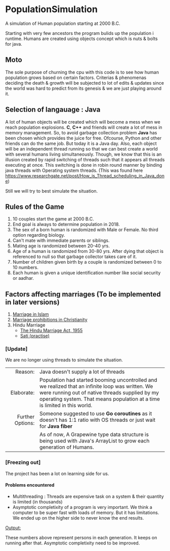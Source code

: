 # PopulationSimulation
A simulation of Human population starting at 2000 B.C.

Starting with very few ancestors the program bulids up the population i runtime.
Humans are created using objects concept which is nuts & bolts for java.

## Moto
The sole purpose of churning the cpu with this code is to see how human population grows based on certain factors.
Criterias & phenomenas deciding the death & growth will be subjected to lot of edits & updates since the world was hard to predict from its genesis & we are just playing around it.

## Selection of langauage : Java
A lot of human objects will be created which will become a mess when we reach population explosions. **C**, **C++** and friends will create a lot of mess in memory management. So, to avoid garbage collection problem **Java** has been chosen which provides the juice for free.
Ofcourse, Python and other friends can do the same job. But today it is a Java day.
Also, each object will be an independent thread running so that we can best create a world with
several humans living simultaneously. Though, we know that this is an illusion created by
rapid switching of threads such that it appears all threads executing at once.
This switching is done in robin round manner by binding java threads with Operating system threads. (This was found here https://www.researchgate.net/post/How_is_Thread_scheduling_in_Java_done)

Still we will try to best simulate the situation.

## Rules of the Game
1. 10 couples start the game at 2000 B.C.
2. End goal is always to determine population in 2018.
3. The sex of a born human is randomized with Male or Female. No third option regarding biology.
4. Can't mate with immediate parents or siblings.
5. Mating age is randomized between 20-40 yrs.
6. Age of a human is randomized from 30-80 yrs. After dying that object is referenced to null so that garbage collector takes care of it.
7. Number of children given birth by a couple is randomized between 0 to 10 numbers.
8. Each human is given a unique identification number like social security or aadhar.

## Factors affecting marriages (To be implemented in later versions)
1. [Marriage in Islam](https://en.wikipedia.org/wiki/Marriage_in_Islam)
2. [Marriage prohibitions in Christianity](http://www.eternalgod.org/q-a-13060/)
3. Hindu Marriage
   - [The Hindu Marriage Act, 1955](https://en.wikipedia.org/wiki/The_Hindu_Marriage_Act,_1955)
   - [Sati (practise)](https://en.wikipedia.org/wiki/Sati_(practice))
   
### [Update]
We are no longer using threads to simulate the situation.

|         |          |
| ------------: |:------------- |
| Reason:       | Java doesn't supply a lot of threads |
| Elaborate:    | Population had started booming uncontrolled and we realized that an infinite loop was written. We were running out of native threads supplied by my operating system. That means population at a time is limited in this world.      |
| Further Options: | Someone suggested to use **Go coroutines** as it doesn't has 1:1 ratio with OS threads or just wait for **Java fiber**|
||As of now, A Grapewine type data structure is being used with Java's ArrayList to grow each generation of Humans.|

### [Freezing out]
The project has been a lot on learning side for us.
#### Problems encountered
- Multithreading : Threads are expensive task on a system & their quantity is limited (in thousands)
- Asymptotic completixity of a program is very important. We think a computer to be super fast with loads of memory. But it has limitations. We ended up on the higher side to never know the end results.

[Output:](https://github.com/805bluebell/PopulationSimulation/blob/master/output.txt)

These numbers above represent persons in each generation. It keeps on running after that. 
Asymptotic completixity need to be improved.


